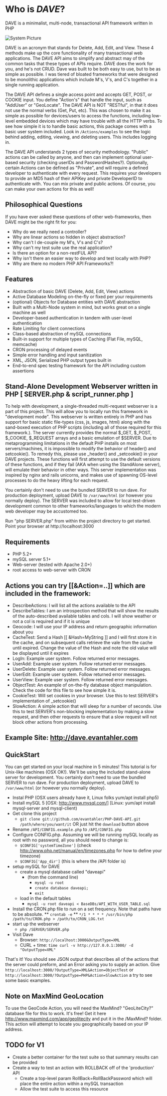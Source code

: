 Who is _DAVE_?
============

DAVE is a minimalist, multi-node, transactional API framework written in PHP

![System Picture](https://github.com/evantahler/PHP-DAVE-API/raw/master/Documentation/DAVE_Archetecture.png)

DAVE is an acronym that stands for Delete, Add, Edit, and View. These 4 methods make up the core functionality of many transactional web applications. The DAVE API aims to simplify and abstract may of the common tasks that these types of APIs require.  DAVE does the work for you, and he's not CRUD.  Dave was built to be both easy to use, but to be as simple as possible.  I was tiered of bloated frameworks that were designed to be monolithic applications which include M's, V's, and C's together in a single running application.

The DAVE API defines a single access point and accepts GET, POST, or COOKIE input. You define "Action's" that handle the input, such as "AddUser" or "GeoLocate". The DAVE API is NOT "RESTful", in that it does not use the normal verbs (Get, Put, etc). This was chosen to make it as simple as possible for devices/users to access the functions, including low-level embedded devices which may have trouble with all the HTTP verbs.  To see how simple it is to handle basic actions, this package comes with a basic user system included. Look in `/Actions/examples` to see the logic behind adding, editing, viewing, and deleting users. This includes logging in.

The DAVE API understands 2 types of security methodology. "Public" actions can be called by anyone, and then can implement optional user-based security (checking userIDs and PasswordHashes?). Optionally, certain Actions can be defined as "Private", and will require a defined developer to authenticate with every request. This requires your developers to provide an MD5 hash of their APIKey and private DeveloperID to authenticate with. You can mix private and public actions.  Of course, you can make your own actions for this as well!

Philosophical Questions
-----------------------

If you have ever asked these questions of other web-frameworks, then DAVE might be the right fit for you:

* Why do we really need a controller?
* Why are linear actions so hidden in object abstraction?
* Why can't I de-couple my M's, V's and C's?
* Why can't my test suite use the real application?
* Is there an option for a non-restFUL API?
* Why isn't there an easier way to develop and test locally with PHP?
* Why are there no modern PHP API Frameworks?!

Features
--------
* Abstraction of basic DAVE (Delete, Add, Edit, View) actions
* Active Database Modeling on-the-fly or fixed per your requirements
* (optional) Objects for Database entities with DAVE abstraction
* Built with a Multi-Node system in mind, but works great on a single machine as well
* Developer-based authentication in tandem with user-level authentication
* Rate Limiting for client connections
* Class-based abstraction of mySQL connections
* Built-in support for multiple types of Caching (Flat File, mySQL, memcache)
* CRON processing of delayed events
* Simple error handling and input sanitization
* XML, JSON, Serialized PHP output types built in
* End-to-end spec testing framework for the API including custom assertions

Stand-Alone Development Webserver written in PHP [ SERVER.php & script_runner.php ]
-----------------------------------------------------------------------------------
To help with development, a single-threaded multi-request webserver is a part of this project.  This will allow you to locally run this framework in "development mode".  This webserver is written entirely in PHP and has support for basic static file-types (css, js, images, html) along with the sand-boxed execution of PHP scripts (including all of those required for this framework.).  The server currently provides the normal $_GET, $_POST, $_COOKIE, $_REQUEST arrays and a basic emulation of $SERVER.  Due to metaprogramming limitations in the default PHP installs on most servers/machines, it is impossible to modify the behavior of header() and setcookie().  To remedy this, please use _header() and _setcookie() in your DAVE projects.  These functions will first attempt to use the default versions of these functions, and if they fail (AKA when using the StandAlone server), will emulate their behavior in other ways.  This server implementation was inspired by nginx and rails unicorns, and makes use of spawning OS-level processes to do the heavy lifting for each request.

You certainly don't need to use the bundled SERVER to run dave.  For production deployment, upload DAVE to `/var/www/html` (or however you normally deploy).  The SERVER was included to allow for local test-driven development common to other frameworks/languages to which the modern web developer may be accustomed too.

Run "php SERVER.php" from within the project directory to get started.  Point your browser at http://localhost:3000 

Requirements
------------
* PHP 5.2+
* mySQL server 5.1+
* Web-server (tested with Apache 2.0+)
* root access to web-server with CRON

Actions you can try [[&Action=..]] which are included in the framework:
-----------------------------------------------------------------------
* DescribeActions: I will list all the actions available to the API
* DescribeTables: I am an introspection method that will show the results of the auto-described available tables and cols.  I will show weather or not a col is required and if it is unique
* Geocode: I will use your IP address and return geographic information about you
* CacheTest: Send a Hash [[ &Hash=MyString ]] and I will first store it in the cache, and on subsequent calls retrieve the vale from the cache until expired.  Change the value of the Hash and note the old value will be displayed until it expires
* LogIn: Example user system.  Follow returned error messages.
* UserAdd: Example user system.  Follow returned error messages.
* UserDelete: Example user system.  Follow returned error messages.
* UserEdit: Example user system.  Follow returned error messages.
* UserView: Example user system.  Follow returned error messages.
* ObjectTest: An example of on-the-fly database object manipulation.  Check the code for this file to see how simple it is.
* CookieTest: Will set cookies in your browser.  Use this to test SERVER's implementation of _setcookie()
* SlowAction: A simple action that will sleep for a number of seconds.  Use this to test SERVER's non-blocking implementation by making a slow request, and then other requests to ensure that a slow request will not block other actions from processing.
	
Example Site: http://dave.evantahler.com
----------------------------------------

QuickStart
----------
You can get started on your local machine in 5 minutes!  This tutorial is for Unix-like machines (OSX OK!).  We'll be using the included stand-alone server for development. You certainly don't need to use the bundled SERVER to run dave.  For production deployment, upload DAVE to `/var/www/html` (or however you normally deploy).

* Instal PHP (OSX users already have it, Linux folks yum/apt install php5)
* Install mySQL 5 [OSX: http://www.mysql.com/] [Linux: yum/apt install mysql-server and mysql-client)
* Get clone this project
  * `git clone git://github.com/evantahler/PHP-DAVE-API.git /path/where/you/want/it` OR just hit the `download` button above
* Rename `/API/CONFIG.example.php` to `/API/CONFIG.php`
* Configure CONFIG.php.  Assuming we will be running mySQL locally as root with no password, all you should need to change is:
  * `$CONFIG['systemTimeZone']`  (check http://www.php.net/manual/en/timezones.php for how to define your timezone)
  * `$CONFIG['App_dir']`  (this is where the /API folder is)
* setup mySQL for DAVE
  * create a mysql database called "daveapi"
    * (from the command line)
      * `mysql -u root`
      * `create database daveapi;`
      * `exit`
  * load in the default tables
      * `mysql -u root daveapi < BaseDBs/API_WITH_USER_TABLE.sql`
* Install the CRON.php file to run on a set frequency.  Note that paths have to be absolute.
  ** `crontab -e`
  ** `*/1 * * * * /usr/bin/php /path/to/CRON.php > /path/to/CRON_LOG.txt`
* start up the webserver 
  * `php /SERVER/SERVER.php`
* Visit Dave
  * Browser: `http://localhost:3000&OutputType=XML`
  * CURL + time: `time curl -v http://127.0.0.1:3000/ -d "OutputType=XML"`

That's it!  You should see JSON output that describes all of the actions that the server could preform, and an Error asking you to supply an action.  Give `http://localhost:3000/?OutputType=XML&Action=ObjectTest` or `http://localhost:3000/?OutputType=PHP&Action=SlowAction` a try to see some basic examples.

Note on MaxMind GeoLocation
---------------------------
To use the GeoCode Action, you will need the MaxMind? "GeoLiteCity?" database file for this to work. It's free! Get it here http://www.maxmind.com/app/geolitecity and put it in the /MaxMind? folder. This action will attempt to locate you geographically based on your IP address.

TODO for V1
-----------
* Create a better container for the test suite so that summary results can be provided
* Create a way to test an action with ROLLBACK off of the 'production' API
  * Create a top-level param RollBack=RollBackPassword which will place the entire action within a mySQL transaction
  * Allow the test suite to access this resource
